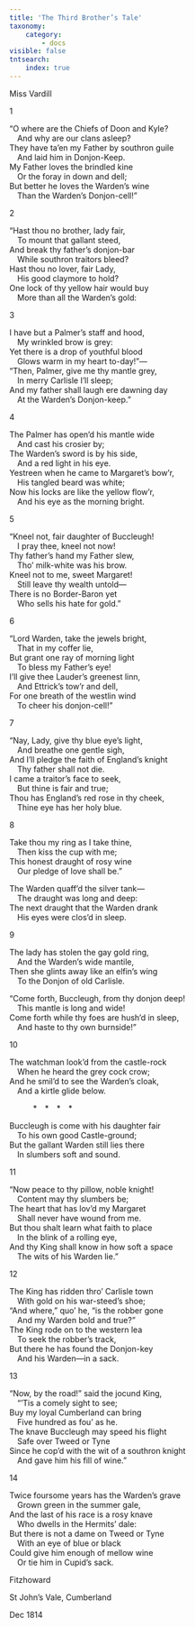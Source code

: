 ```yaml
---
title: 'The Third Brother’s Tale'
taxonomy:
    category:
        - docs
visible: false
tntsearch:
    index: true
---
```


<div class="author">Miss Vardill</div>

1

“O where are the Chiefs of Doon and Kyle?  
&emsp;And why are our clans asleep?  
They have ta’en my Father by southron guile  
&emsp;And laid him in Donjon-Keep.  
My Father loves the brindled kine  
&emsp;Or the foray in down and dell;  
But better he loves the Warden’s wine  
&emsp;Than the Warden’s Donjon-cell!”

2

“Hast thou no brother, lady fair,  
&emsp;To mount that gallant steed,  
And break thy father’s donjon-bar  
&emsp;While southron traitors bleed?  
Hast thou no lover, fair Lady,  
&emsp;His good claymore to hold?  
One lock of thy yellow hair would buy  
&emsp;More than all the Warden’s gold:

3

I have but a Palmer’s staff and hood,  
&emsp;My wrinkled brow is grey:  
Yet there is a drop of youthful blood    
&emsp;Glows warm in my heart to-day!”&mdash;  
“Then, Palmer, give me thy mantle grey,  
&emsp;In merry Carlisle I’ll sleep;  
And my father shall laugh ere dawning day    
&emsp;At the Warden’s Donjon-keep.” 

4

The Palmer has open’d his mantle wide    
&emsp;And cast his crosier by;  
The Warden’s sword is by his side,  
&emsp;And a red light in his eye.  
Yestreen when he came to Margaret’s bow’r,  
&emsp;His tangled beard was white;  
Now his locks are like the yellow flow’r,  
&emsp;And his eye as the morning bright. 
	
5

“Kneel not, fair daughter of Buccleugh!  
&emsp;I pray thee, kneel not now!  
Thy father’s hand my Father slew,  
&emsp;Tho’ milk-white was his brow.  
Kneel not to me, sweet Margaret!  
&emsp;Still leave thy wealth untold&mdash;  
There is no Border-Baron yet    
&emsp;Who sells his hate for gold.”   

6

“Lord Warden, take the jewels bright,  
&emsp;That in my coffer lie,  
But grant one ray of morning light    
&emsp;To bless my Father’s eye!  
I’ll give thee Lauder’s greenest linn,  
&emsp;And Ettrick’s tow’r and dell,  
For one breath of the westlin wind    
&emsp;To cheer his donjon-cell!”   

7

“Nay, Lady, give thy blue eye’s light,  
&emsp;And breathe one gentle sigh,  
And I’ll pledge the faith of England’s knight    
&emsp;Thy father shall not die.  
I came a traitor’s face to seek,  
&emsp;But thine is fair and true;  
Thou has England’s red rose in thy cheek,  
&emsp;Thine eye has her holy blue.   

8

Take thou my ring as I take thine,  
&emsp;Then kiss the cup with me;  
This honest draught of rosy wine    
&emsp;Our pledge of love shall be.”   

The Warden quaff’d the silver tank&mdash;  
&emsp;The draught was long and deep:  
The next draught that the Warden drank    
&emsp;His eyes were clos’d in sleep.   
	
9

The lady has stolen the gay gold ring,  
&emsp;And the Warden’s wide mantile,  
Then she glints away like an elfin’s wing    
&emsp;To the Donjon of old Carlisle.  

“Come forth, Buccleugh, from thy donjon deep!  
&emsp;This mantle is long and wide!  
Come forth while thy foes are hush’d in sleep,  
&emsp;And haste to thy own burnside!” 
	
10

The watchman look’d from the castle-rock    
&emsp;When he heard the grey cock crow;  
And he smil’d to see the Warden’s cloak,  
&emsp;And a kirtle glide below.   

&emsp;&emsp;&emsp;&#42;&emsp;&#42;&emsp;&#42;&emsp;&#42;

Buccleugh is come with his daughter fair    
&emsp;To his own good Castle-ground;  
But the gallant Warden still lies there    
&emsp;In slumbers soft and sound.   
  
11

“Now peace to thy pillow, noble knight!  
&emsp;Content may thy slumbers be;  
The heart that has lov’d my Margaret    
&emsp;Shall never have wound from me.  
But thou shalt learn what faith to place    
&emsp;In the blink of a rolling eye,  
And thy King shall know in how soft a space    
&emsp;The wits of his Warden lie.”   


12

The King has ridden thro’ Carlisle town    
&emsp;With gold on his war-steed’s shoe;  
“And where,” quo’ he, “is the robber gone    
&emsp;And my Warden bold and true?”    
The King rode on to the western lea    
&emsp;To seek the robber’s track,  
But there he has found the Donjon-key    
&emsp;And his Warden&mdash;in a sack.   

13

“Now, by the road!” said the jocund King,  
&emsp;“’Tis a comely sight to see;  
Buy my loyal Cumberland can bring  
&emsp;Five hundred as fou’ as he.  
The knave Buccleugh may speed his flight  
&emsp;Safe over Tweed or Tyne  
Since he cop’d with the wit of a southron knight  
&emsp;And gave him his fill of wine.”

14

Twice foursome years has the Warden’s grave  
&emsp;Grown green in the summer gale,  
And the last of his race is a rosy knave  
&emsp;Who dwells in the Hermits’ dale:  
But there is not a dame on Tweed or Tyne  
&emsp;With an eye of blue or black  
Could give him enough of mellow wine  
&emsp;Or tie him in Cupid’s sack.

Fitzhoward

St John’s Vale, Cumberland

Dec 1814